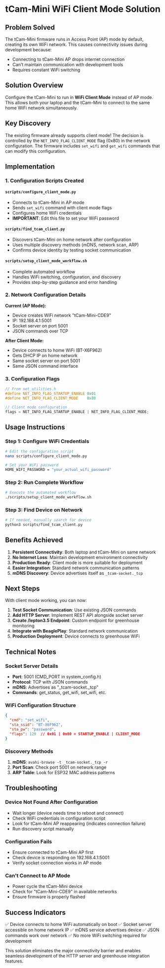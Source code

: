 # tCam-Mini WiFi Client Mode Solution

## Problem Solved
The tCam-Mini firmware runs in Access Point (AP) mode by default, creating its own WiFi network. This causes connectivity issues during development because:
- Connecting to tCam-Mini AP drops internet connection
- Can't maintain communication with development tools
- Requires constant WiFi switching

## Solution Overview
Configure the tCam-Mini to run in **WiFi Client Mode** instead of AP mode. This allows both your laptop and the tCam-Mini to connect to the same home WiFi network simultaneously.

## Key Discovery
The existing firmware already supports client mode! The decision is controlled by the `NET_INFO_FLAG_CLIENT_MODE` flag (0x80) in the network configuration. The firmware includes `set_wifi` and `get_wifi` commands that can modify this configuration.

## Implementation

### 1. Configuration Scripts Created

#### `scripts/configure_client_mode.py`
- Connects to tCam-Mini in AP mode
- Sends `set_wifi` command with client mode flags
- Configures home WiFi credentials
- **IMPORTANT**: Edit this file to set your WiFi password

#### `scripts/find_tcam_client.py`
- Discovers tCam-Mini on home network after configuration
- Uses multiple discovery methods (mDNS, network scan, ARP)
- Confirms device identity by testing socket communication

#### `scripts/setup_client_mode_workflow.sh`
- Complete automated workflow
- Handles WiFi switching, configuration, and discovery
- Provides step-by-step guidance and error handling

### 2. Network Configuration Details

**Current (AP Mode):**
- Device creates WiFi network "tCam-Mini-CDE9"
- IP: 192.168.4.1:5001
- Socket server on port 5001
- JSON commands over TCP

**After Client Mode:**
- Device connects to home WiFi (BT-X6F962)
- Gets DHCP IP on home network
- Same socket server on port 5001
- Same JSON command interface

### 3. Configuration Flags

```c
// From net_utilities.h
#define NET_INFO_FLAG_STARTUP_ENABLE 0x01
#define NET_INFO_FLAG_CLIENT_MODE    0x80

// Client mode configuration
flags = NET_INFO_FLAG_STARTUP_ENABLE | NET_INFO_FLAG_CLIENT_MODE;
```

## Usage Instructions

### Step 1: Configure WiFi Credentials
```bash
# Edit the configuration script
nano scripts/configure_client_mode.py

# Set your WiFi password
HOME_WIFI_PASSWORD = "your_actual_wifi_password"
```

### Step 2: Run Complete Workflow
```bash
# Execute the automated workflow
./scripts/setup_client_mode_workflow.sh
```

### Step 3: Find Device on Network
```bash
# If needed, manually search for device
python3 scripts/find_tcam_client.py
```

## Benefits Achieved

1. **Persistent Connectivity**: Both laptop and tCam-Mini on same network
2. **No Internet Loss**: Maintain development environment connectivity
3. **Production Ready**: Client mode is more suitable for deployment
4. **Easier Integration**: Standard network communication patterns
5. **mDNS Discovery**: Device advertises itself as `_tcam-socket._tcp`

## Next Steps

With client mode working, you can now:

1. **Test Socket Communication**: Use existing JSON commands
2. **Add HTTP Server**: Implement REST API alongside socket server
3. **Create /lepton3.5 Endpoint**: Custom endpoint for greenhouse monitoring
4. **Integrate with BeaglePlay**: Standard network communication
5. **Production Deployment**: Device connects to greenhouse WiFi

## Technical Notes

### Socket Server Details
- **Port**: 5001 (CMD_PORT in system_config.h)
- **Protocol**: TCP with JSON commands
- **mDNS**: Advertises as "_tcam-socket._tcp"
- **Commands**: get_status, get_wifi, set_wifi, etc.

### WiFi Configuration Structure
```json
{
  "cmd": "set_wifi",
  "sta_ssid": "BT-X6F962",
  "sta_pw": "password",
  "flags": 129  // 0x01 | 0x80 = STARTUP_ENABLE | CLIENT_MODE
}
```

### Discovery Methods
1. **mDNS**: `avahi-browse -t _tcam-socket._tcp -r`
2. **Port Scan**: Check port 5001 on network range
3. **ARP Table**: Look for ESP32 MAC address patterns

## Troubleshooting

### Device Not Found After Configuration
- Wait longer (device needs time to reboot and connect)
- Check WiFi credentials in configuration script
- Look for tCam-Mini AP reappearing (indicates connection failure)
- Run discovery script manually

### Configuration Fails
- Ensure connected to tCam-Mini AP first
- Check device is responding on 192.168.4.1:5001
- Verify socket connection works in AP mode

### Can't Connect to AP Mode
- Power cycle the tCam-Mini device
- Check for "tCam-Mini-CDE9" in available networks
- Ensure firmware is properly flashed

## Success Indicators

✅ Device connects to home WiFi automatically on boot
✅ Socket server accessible on home network IP
✅ mDNS service advertises device
✅ JSON commands work over network
✅ No more WiFi switching required for development

This solution eliminates the major connectivity barrier and enables seamless development of the HTTP server and greenhouse integration features.
